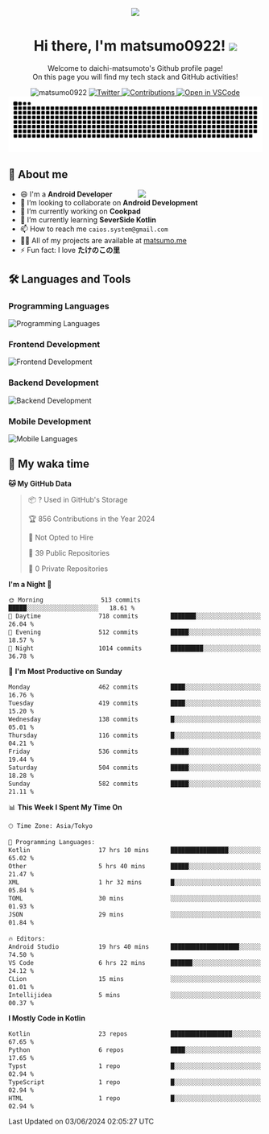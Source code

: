 <p align="center"><img src="https://capsule-render.vercel.app/api?type=waving&color=gradient&height=300&section=header&text=Hi%20I%27m%20matsumo&fontSize=90&animation=fadeIn&fontAlignY=38&desc=Welcome%20to%20daichi-matsumoto%27s%20GitHub%20profile%20&descAlignY=55&descAlign=62"></p>

<h1 align="center">Hi there, I'm matsumo0922! <img src="https://media.giphy.com/media/hvRJCLFzcasrR4ia7z/giphy.gif" width="32"></h1>

<p align="center">
Welcome to daichi-matsumoto's Github profile page!<br>
On this page you will find my tech stack and GitHub activities!
</p>

<div align="center">
  <img src="https://komarev.com/ghpvc/?username=matsumo0922&label=Profile%20views&color=ac3726&style=flat" alt="matsumo0922" />
  <a href="https://twitter.com/matsumo0922">
    <img src="https://badgen.net/badge/twitter/@matsumo0922?icon=twitter" alt="Twitter" />
  </a>
  <a href="https://qiita.com/matsumo0922">
    <img src="https://badgen.org/img/qiita/matsumo0922/contributions?style=flat" alt="Contributions" />
  </a>
  <a href="https://open.vscode.dev/matsumo0922/matsumo0922">
    <img alt="Open in VSCode" src="https://img.shields.io/static/v1?logo=visualstudiocode&label=&message=Open%20in%20Visual%20Studio%20Code&labelColor=2c2c32&color=007acc&logoColor=007acc" />
  </a>
</div>

<picture>
  <source media="(prefers-color-scheme: dark)" srcset="./resources/github-contribution-grid-snake-dark.svg" />
  <source media="(prefers-color-scheme: light)" srcset="./resources/github-contribution-grid-snake-light.svg" />
  <img alt="github-snake" src="./resources/github-contribution-grid-snake-light.svg" />
</picture>

## 📝 About me

<picture>
  <source media="(prefers-color-scheme: dark)" srcset="https://github-readme-stats.vercel.app/api?username=matsumo0922&show_icons=true&locale=en&theme=dark" />
  <source media="(prefers-color-scheme: light)" srcset="https://github-readme-stats.vercel.app/api?username=matsumo0922&show_icons=true&locale=en&theme=default" />
  <img align="right" width="49%" src="https://github-readme-stats.vercel.app/api?username=matsumo0922&show_icons=true&locale=en&theme=default" />
</picture>

- 😄 I'm a **Android Developer**
- 👯 I’m looking to collaborate on **Android Development**
- 🔭 I’m currently working on **Cookpad**
- 🌱 I’m currently learning **SeverSide Kotlin**
- 📫 How to reach me `caios.system@gmail.com`
- 👨‍💻 All of my projects are available at [matsumo.me](matsumo.me)
- ⚡ Fun fact: I love **たけのこの里**

## 🛠️ Languages and Tools

### Programming Languages
![Programming Languages](https://skillicons.dev/icons?i=kotlin,java,c,cpp,ruby,py,md)

### Frontend Development
![Frontend Development](https://skillicons.dev/icons?i=kotlin,next,react,html,css)

### Backend Development
![Backend Development](https://skillicons.dev/icons?i=kotlin,graphql,rails,redis,nodejs)

### Mobile Development
![Mobile Languages](https://skillicons.dev/icons?i=kotlin,ktor)

## 📌 My waka time
<!--START_SECTION:waka-->
**🐱 My GitHub Data** 

> 📦 ? Used in GitHub's Storage 
 > 
> 🏆 856 Contributions in the Year 2024
 > 
> 🚫 Not Opted to Hire
 > 
> 📜 39 Public Repositories 
 > 
> 🔑 0 Private Repositories 
 > 
**I'm a Night 🦉** 

```text
🌞 Morning                513 commits         █████░░░░░░░░░░░░░░░░░░░░   18.61 % 
🌆 Daytime                718 commits         ███████░░░░░░░░░░░░░░░░░░   26.04 % 
🌃 Evening                512 commits         █████░░░░░░░░░░░░░░░░░░░░   18.57 % 
🌙 Night                  1014 commits        █████████░░░░░░░░░░░░░░░░   36.78 % 
```
📅 **I'm Most Productive on Sunday** 

```text
Monday                   462 commits         ████░░░░░░░░░░░░░░░░░░░░░   16.76 % 
Tuesday                  419 commits         ████░░░░░░░░░░░░░░░░░░░░░   15.20 % 
Wednesday                138 commits         █░░░░░░░░░░░░░░░░░░░░░░░░   05.01 % 
Thursday                 116 commits         █░░░░░░░░░░░░░░░░░░░░░░░░   04.21 % 
Friday                   536 commits         █████░░░░░░░░░░░░░░░░░░░░   19.44 % 
Saturday                 504 commits         █████░░░░░░░░░░░░░░░░░░░░   18.28 % 
Sunday                   582 commits         █████░░░░░░░░░░░░░░░░░░░░   21.11 % 
```


📊 **This Week I Spent My Time On** 

```text
🕑︎ Time Zone: Asia/Tokyo

💬 Programming Languages: 
Kotlin                   17 hrs 10 mins      ████████████████░░░░░░░░░   65.02 % 
Other                    5 hrs 40 mins       █████░░░░░░░░░░░░░░░░░░░░   21.47 % 
XML                      1 hr 32 mins        █░░░░░░░░░░░░░░░░░░░░░░░░   05.84 % 
TOML                     30 mins             ░░░░░░░░░░░░░░░░░░░░░░░░░   01.93 % 
JSON                     29 mins             ░░░░░░░░░░░░░░░░░░░░░░░░░   01.84 % 

🔥 Editors: 
Android Studio           19 hrs 40 mins      ███████████████████░░░░░░   74.50 % 
VS Code                  6 hrs 22 mins       ██████░░░░░░░░░░░░░░░░░░░   24.12 % 
CLion                    15 mins             ░░░░░░░░░░░░░░░░░░░░░░░░░   01.01 % 
Intellijidea             5 mins              ░░░░░░░░░░░░░░░░░░░░░░░░░   00.37 % 
```

**I Mostly Code in Kotlin** 

```text
Kotlin                   23 repos            █████████████████░░░░░░░░   67.65 % 
Python                   6 repos             ████░░░░░░░░░░░░░░░░░░░░░   17.65 % 
Typst                    1 repo              █░░░░░░░░░░░░░░░░░░░░░░░░   02.94 % 
TypeScript               1 repo              █░░░░░░░░░░░░░░░░░░░░░░░░   02.94 % 
HTML                     1 repo              █░░░░░░░░░░░░░░░░░░░░░░░░   02.94 % 
```




 Last Updated on 03/06/2024 02:05:27 UTC
<!--END_SECTION:waka-->
